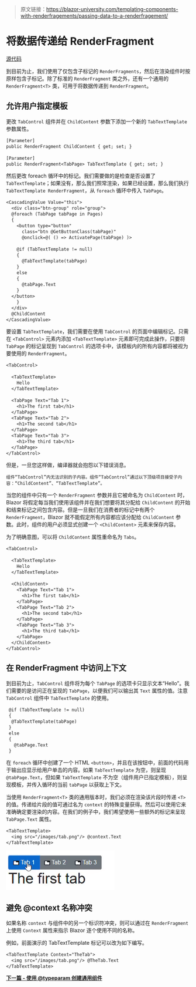 > 原文链接：https://blazor-university.com/templating-components-with-renderfragements/passing-data-to-a-renderfragement/

# 将数据传递给 RenderFragment
[源代码](https://github.com/mrpmorris/blazor-university/tree/master/src/TemplatedComponents/PassingDataToARenderFragment)


到目前为止，我们使用了仅包含子标记的 `RenderFragments`，然后在渲染组件时按原样包含子标记。除了标准的 `RenderFragment` 类之外，还有一个通用的 `RenderFragment<T>` 类，可用于将数据传递到 `RenderFragment`。

## 允许用户指定模板
更改 `TabControl` 组件并在 `ChildContent` 参数下添加一个新的 `TabTextTemplate` 参数属性。

```
[Parameter]
public RenderFragment ChildContent { get; set; }

[Parameter]
public RenderFragment<TabPage> TabTextTemplate { get; set; }
```

然后更改 foreach 循环中的标记。我们需要做的是检查是否设置了 `TabTextTemplate`；如果没有，那么我们照常渲染，如果已经设置，那么我们执行 `TabTextTemplate RenderFragment`，从 `foreach` 循环中传入 `TabPage`。

```
<CascadingValue Value="this">
  <div class="btn-group" role="group">
  @foreach (TabPage tabPage in Pages)
  {
    <button type="button"
      class="btn @GetButtonClass(tabPage)"
      @onclick=@( () => ActivatePage(tabPage) )>

    @if (TabTextTemplate != null)
    {
      @TabTextTemplate(tabPage)
    }
    else
    {
      @tabPage.Text
    }
  </button>
    }
  </div>
  @ChildContent
</CascadingValue>
```

要设置 `TabTextTemplate`，我们需要在使用 `TabControl` 的页面中编辑标记。只需在 `<TabControl>` 元素内添加 `<TabTextTemplate>` 元素即可完成此操作，只要将 `TabPage` 的标记呈现到 `TabControl` 的选项卡中，该模板内的所有内容都将被视为要使用的 `RenderFragment`。

```
<TabControl>

  <TabTextTemplate>
    Hello
  </TabTextTemplate>

  <TabPage Text="Tab 1">
    <h1>The first tab</h1>
  </TabPage>
  <TabPage Text="Tab 2">
    <h1>The second tab</h1>
  </TabPage>
  <TabPage Text="Tab 3">
    <h1>The third tab</h1>
  </TabPage>
</TabControl>
```

但是，一旦您这样做，编译器就会抱怨以下错误消息。

```
组件“TabControl”内无法识别的子内容。组件“TabControl”通过以下顶级项目接受子内容：“ChildContent”、“TabTextTemplate”。
```

当您的组件中只有一个 `RenderFragment` 参数并且它被命名为 `ChildContent` 时，Blazor 将假定每当我们使用该组件并在我们想要将其分配给 `ChildContent` 的开始和结束标记之间包含内容。但是一旦我们在消费者的标记中有两个 `RenderFragment`，Blazor 就不能假定所有内容都应该分配给 `ChildContent` 参数。此时，组件的用户必须显式创建一个 `<ChildContent>` 元素来保存内容。

为了明确意图，可以将 `ChildContent` 属性重命名为 `Tabs`。

```
<TabControl>

  <TabTextTemplate>
    Hello
  </TabTextTemplate>

  <ChildContent>
    <TabPage Text="Tab 1">
      <h1>The first tab</h1>
    </TabPage>
    <TabPage Text="Tab 2">
      <h1>The second tab</h1>
    </TabPage>
    <TabPage Text="Tab 3">
      <h1>The third tab</h1>
    </TabPage>
  </ChildContent>
</TabControl>
```

## 在 RenderFragment 中访问上下文
到目前为止，`TabControl` 组件将为每个 `TabPage` 的选项卡只显示文本“Hello”。我们需要的是访问正在呈现的 `TabPage`，以便我们可以输出其 `Text` 属性的值。注意 `TabControl` 组件中 `TabTextTemplate` 的使用。

```
 @if (TabTextTemplate != null)
 {
  @TabTextTemplate(tabPage)
 }
 else
 {
   @tabPage.Text
 }
 ```

在 `foreach` 循环中创建了一个 HTML `<button>`，并且在该按钮中，前面的代码用于输出应显示给用户单击的内容。如果 `TabTextTemplate` 为空，则呈现 `@tabPage.Text`，但如果 `TabTextTemplate` 不为空（组件用户已指定模板），则呈现模板，并传入循环的当前 `tabPage` 以获取上下文。

当使用 `RenderFragment<T>` 类的通用版本时，我们必须在渲染该片段时传递 `<T>` 的值。传递给片段的值可通过名为 `context` 的特殊变量获得。然后可以使用它来准确确定要渲染的内容。在我们的例子中，我们希望使用一些额外的标记来呈现 `TabPage.Text` 属性。

```
<TabTextTemplate>
  <img src="/images/tab.png"/> @context.Text
</TabTextTemplate>
```

![](TemplatedTabControl.gif)

## 避免 @context 名称冲突
如果名称 `context` 与组件中的另一个标识符冲突，则可以通过在 `RenderFragment` 上使用 `Context` 属性来指示 Blazor 逐个使用不同的名称。

例如，前面演示的 TabTextTemplate 标记可以改为如下编写。

```
<TabTextTemplate Context="TheTab">
  <img src="/images/tab.png"/> @TheTab.Text
</TabTextTemplate>
```

**[下一篇 - 使用 @typeparam 创建通用组件](https://feiyun0112.github.io/blazor-university.zh-cn/templating-components-with-renderfragements/using-typeparam-to-create-generic-components)**